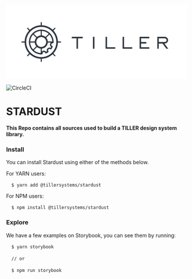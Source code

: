 <img height="200" src="./logo.png">

![CircleCI](https://circleci.com/gh/tillersystems/Stardust.svg?style=svg&circle-token=3ba922bf0756e04205679b8f94be795bbefa9b63)

# STARDUST

**This Repo contains all sources used to build a TILLER design system library.**

### Install

  You can install Stardust using either of the methods below.

  For YARN users:
  ```
    $ yarn add @tillersystems/stardust
  ```

  For NPM users:
  ```
    $ npm install @tillersystems/stardust
  ```

### Explore

  We have a few examples on Storybook, you can see them by running:

  ```
    $ yarn storybook

    // or

    $ npm run storybook
  ```
